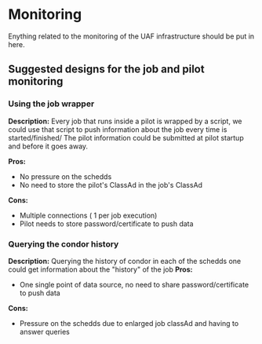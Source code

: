 # Monitoring
Enything related to the monitoring of the UAF infrastructure should be put in here.

## Suggested designs for the job and pilot monitoring

### Using the job wrapper
**Description:** Every job that runs inside a pilot is wrapped by a script, we could use that script to push information about the job every time is started/finished/
The pilot information could be submitted at pilot startup and before it goes away.

**Pros:**
* No pressure on the schedds
* No need to store the pilot's ClassAd in the job's ClassAd

**Cons:** 
* Multiple connections ( 1 per job execution)
* Pilot needs to store password/certificate to push data 
 
### Querying the condor history
**Description:** Querying the history of condor in each of the schedds one could get information about the "history" of the job
**Pros:**
* One single point of data source, no need to share password/certificate to push data

**Cons:** 
* Pressure on the schedds due to enlarged job classAd and having to answer queries
 
